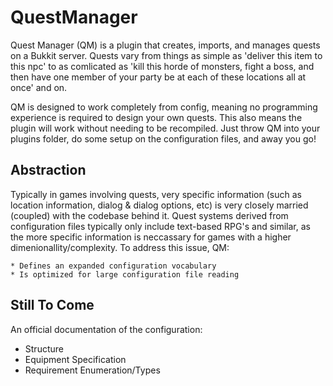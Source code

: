 QuestManager
============

Quest Manager (QM) is a plugin that creates, imports, and manages quests on a Bukkit server.  Quests vary from things as simple as 'deliver this item to this npc' to as comlicated as 'kill this horde of monsters, fight a boss, and then have one member of your party be at each of these locations all at once' and on. 

QM is designed to work completely from config, meaning no programming experience is required to design your own quests. This also means the plugin will work without needing to be recompiled. Just throw QM into your plugins folder, do some setup on the configuration files, and away you go!

Abstraction
-----------

Typically in games involving quests, very specific information (such as location information, dialog & dialog options, etc) is very closely married (coupled) with the codebase behind it. Quest systems derived from configuration files typically only include text-based RPG's and similar, as the more specific information is neccassary for games with a higher dimenionallity/complexity. To address this issue, QM:

    * Defines an expanded configuration vocabulary
    * Is optimized for large configuration file reading




Still To Come
-------------

An official documentation of the configuration:

- Structure
- Equipment Specification
- Requirement Enumeration/Types
